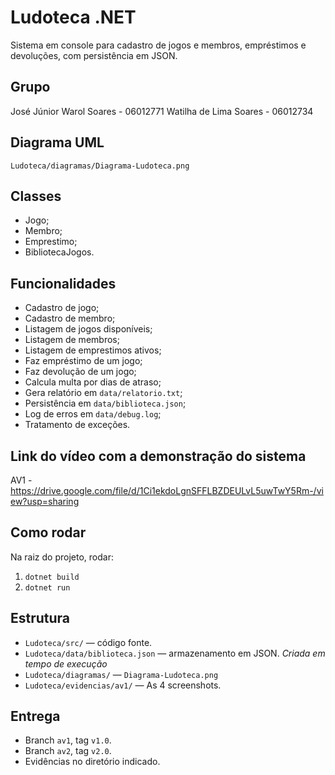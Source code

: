 # Ludoteca .NET

Sistema em console para cadastro de jogos e membros, empréstimos e devoluções, com persistência em JSON.

## Grupo
José Júnior Warol Soares - 06012771
Watilha de Lima Soares - 06012734

## Diagrama UML
`Ludoteca/diagramas/Diagrama-Ludoteca.png`

## Classes
- Jogo;
- Membro;
- Emprestimo;
- BibliotecaJogos.

## Funcionalidades
- Cadastro de jogo;
- Cadastro de membro;
- Listagem de jogos disponíveis;
- Listagem de membros;
- Listagem de emprestimos ativos;
- Faz empréstimo de um jogo;
- Faz devolução de um jogo;
- Calcula multa por dias de atraso;
- Gera relatório em `data/relatorio.txt`;
- Persistência em `data/biblioteca.json`;
- Log de erros em `data/debug.log`;
- Tratamento de exceções.

## Link do vídeo com a demonstração do sistema
AV1 - https://drive.google.com/file/d/1Ci1ekdoLgnSFFLBZDEULvL5uwTwY5Rm-/view?usp=sharing

## Como rodar
Na raiz do projeto, rodar:
1. `dotnet build`
2. `dotnet run`

## Estrutura
- `Ludoteca/src/` — código fonte.
- `Ludoteca/data/biblioteca.json` — armazenamento em JSON. *Criada em tempo de execução*
- `Ludoteca/diagramas/` — `Diagrama-Ludoteca.png`
- `Ludoteca/evidencias/av1/` — As 4 screenshots.

## Entrega
- Branch `av1`, tag `v1.0`.
- Branch `av2`, tag `v2.0`.
- Evidências no diretório indicado.
